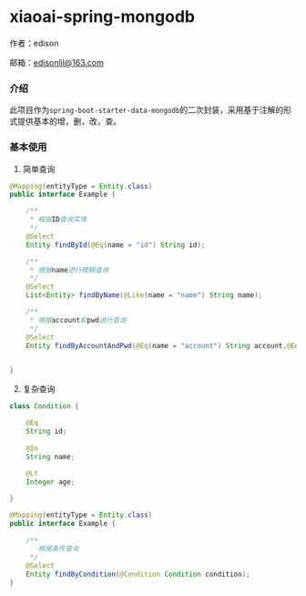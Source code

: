 # xiaoai-spring-mongodb

作者：edison

邮箱：edisonlil@163.com

### 介绍

此项目作为`spring-boot-starter-data-mongodb`的二次封装，采用基于注解的形式提供基本的增，删，改，查。

### 基本使用

1. 简单查询

```java
@Mapping(entityType = Entity.class)
public interface Example {

    /**
     * 根据ID查询实体
     */
    @Select
    Entity findById(@Eq(name = "id") String id);

    /**
     * 根据name进行模糊查询
     */
    @Select
    List<Entity> findByName(@Like(name = "name") String name);

    /**
     * 根据account和pwd进行查询
     */
    @Select
    Entity findByAccountAndPwd(@Eq(name = "account") String account,@Eq(name="pwd") String pwd);
    

}

```

2. 复杂查询


```java
class Condition {

    @Eq
    String id;
    
    @In
    String name;
    
    @Lt
    Integer age;

}

@Mapping(entityType = Entity.class)
public interface Example {
    
    /**
       根据条件查询
     */
    @Select
    Entity findByCondition(@Condition Condition condition);
}
```
